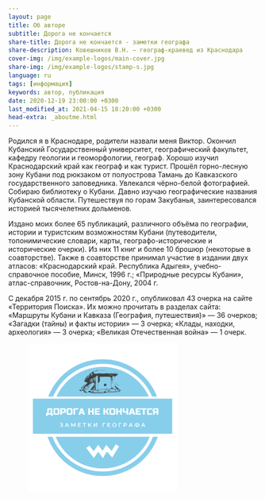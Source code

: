 ```yaml
---
layout: page
title: Об авторе
subtitle: Дорога не кончается
share-title: Дорога не кончается - заметки географа
share-description: Ковешников В.Н. — географ-краевед из Краснодара
cover-img: /img/example-logos/main-cover.jpg
share-img: /img/example-logos/stamp-s.jpg
language: ru
tags: [информация]
keywords: автор, публикация
date: 2020-12-19 23:00:00 +0300
last_modified_at: 2021-04-15 18:20:00 +0300
head-extra: _aboutme.html
---
```

Родился я в Краснодаре, родители назвали меня Виктор. Окончил Кубанский Государственный университет, географический факультет, кафедру геологии и геоморфологии, географ. Хорошо изучил Краснодарский край как географ и как турист. Прошёл горно-лесную зону Кубани под рюкзаком от полуострова Тамань до Кавказского государственного заповедника. Увлекался чёрно-белой фотографией. Собираю библиотеку о Кубани. Давно изучаю географические названия Кубанской области. Путешествуя по горам Закубанья, заинтересовался историей тысячелетних дольменов.

Издано моих более 65 публикаций, различного объёма по географии, истории и туристским возможностям Кубани (путеводители, топонимические словари, карты, географо-исторические и исторические очерки). Из них 11 книг и более 10 брошюр (некоторые в соавторстве). Также в соавторстве принимал участие в издании двух атласов: «Краснодарский край. Республика Адыгея», учебно-справочное пособие, Минск, 1996 г.; «Природные ресурсы Кубани», атлас-справочник, Ростов-на-Дону, 2004 г.

С декабря 2015 г. по сентябрь 2020 г., опубликовал 43 очерка на сайте «Территория Поиска». Их можно прочитать в разделах сайта: «Маршруты Кубани и Кавказа (География, путешествия)» — 36 очерков; «Загадки (тайны) и факты истории» — 3 очерка; «Клады, находки, археология» — 3 очерка; «Великая Отечественная война» — 1 очерк.

<figure>
	<img title="Дорога не кончается" alt="Дорога не кончается" width="300" height="300" src="/img/example-logos/stamp.png"/>
</figure>
